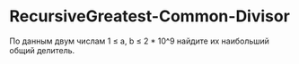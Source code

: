 # RecursiveGreatest-Common-Divisor
По данным двум числам 1 ≤ a, b ≤ 2 * 10^9 найдите их наибольший общий делитель.
